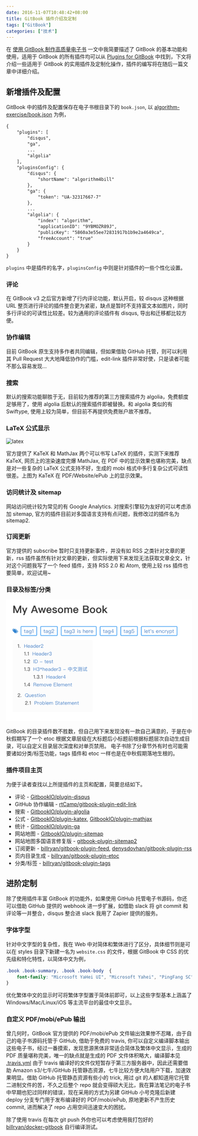 ```yaml
---
date: 2016-11-07T10:48:42+08:00
title: GitBook 插件介绍及定制
tags: ["GitBook"]
categories: ["技术"]
---
```


在 [使用 GitBook 制作高质量电子书](/posts/2016-10/2016-10-09_21-48-24/) 一文中我简要描述了 GitBook 的基本功能和使用，适用于 GitBook 的所有插件均可以从 [Plugins for GitBook](https://plugins.gitbook.com/) 中找到，下文将介绍一些适用于 GitBook 的实用插件及定制化操作，插件的编写将在随后一篇文章中详细介绍。

## 新增插件及配置

GitBook 中的插件及配置保存在电子书根目录下的 `book.json`, 以 [algorithm-exercise/book.json](https://github.com/billryan/algorithm-exercise/blob/master/book.json) 为例，

```
{
    "plugins": [
        "disqus",
        "ga",
        ...
        "algolia"
    ],
    "pluginsConfig": {
        "disqus": {
            "shortName": "algorithm4bill"
        },
        "ga": {
            "token": "UA-32317667-7"
        },
        ...
        "algolia": {
            "index": "algorithm",
            "applicationID": "9YBMOZR89J",
            "publicKey": "5860a3e55ee72831917b1b9e2a4649ca",
            "freeAccount": "true"
        }
    }
}
```

`plugins` 中是插件的名字，`pluginsConfig` 中则是针对插件的一些个性化设置。

### 评论

在 GitBook v3 之后官方新增了行内评论功能，默认开启，较 disqus 这种根据 URL 整页进行评论的插件整合更为紧密，缺点是暂时不支持富文本如图片，同时多行评论的可读性比较差。较为通用的评论插件有 disqus, 导出和迁移都比较方便。

### 协作编辑

目前 GitBook 原生支持多作者共同编辑，但如果借助 GitHub 托管，则可以利用其 Pull Request 大大地降低协作的门槛，edit-link 插件非常好使，只是读者可能不那么容易发现...

### 搜索

默认的搜索功能聊胜于无，目前较为推荐的第三方搜索插件为 algolia，免费额度足够用了，使用 algolia 后默认的搜索插件即被替换。和 algolia 类似的有 Swiftype, 使用上较为简单，但目前不再提供免费账户故不推荐。

### LaTeX 公式显示

![latex](/pitures/misc/gitbook-part2-latex.jpg)

官方提供了 KaTeX 和 MathJax 两个可以书写 LaTeX 的插件，实测下来推荐 KaTeX, 网页上的渲染速度完爆 MathJax, 在 PDF 中的显示效果也堪称完美，缺点是对一些复杂的 LaTeX 公式支持不好，生成的 mobi 格式中多行复杂公式可读性很差。上图为 KaTeX 在 PDF/Website/ePub 上的显示效果。

### 访问统计及 sitemap

网站访问统计较为常见的有 Google Analytics. 对搜索引擎较为友好的可以考虑添加 sitemap, 官方的插件目前对多国语言支持有点问题，我修改过的插件名为 sitemap2.

### 订阅更新

官方提供的 subscribe 暂时只支持更新事件，并没有如 RSS 之类针对文章的更新，rss 插件虽然有针对文章的更新，但实际使用下来发现无法获取文章全文，针对这个问题我写了一个 feed 插件，支持 RSS 2.0 和 Atom, 使用上较 rss 插件也要简单，欢迎试用~

### 目录及标签/分类

![etoc-tags](/pictures/misc/gitbook-part2-etoc-tags.png)

GitBook 的目录插件数不胜数，但自己用下来发现没有一款自己满意的，于是在中秋假期写了一个 etoc 根据文章层级在大标题后小标题前根据标题层次自动生成目录，可以自定义目录层次深度和对单页禁用。
电子书除了分章节外有时也可能需要诸如分类/标签功能，tags 插件和 etoc 一样也是在中秋假期落地生根的。

### 插件项目主页

为便于读者查找以上所提插件的主页和配置，简要总结如下。

- 评论 - [GitbookIO/plugin-disqus](https://github.com/GitbookIO/plugin-disqus)
- GitHub 协作编辑 - [rtCamp/gitbook-plugin-edit-link](https://github.com/rtCamp/gitbook-plugin-edit-link)
- 搜索 - [GitbookIO/plugin-algolia](https://github.com/GitbookIO/plugin-algolia)
- 公式 - [GitbookIO/plugin-katex](https://github.com/GitbookIO/plugin-katex), [GitbookIO/plugin-mathjax](https://github.com/GitbookIO/plugin-mathjax)
- 统计 - [GitbookIO/plugin-ga](https://github.com/GitbookIO/plugin-ga)
- 网站地图 - [GitbookIO/plugin-sitemap](https://github.com/GitbookIO/plugin-sitemap)
- 网站地图多国语言修复版 - [gitbook-plugin-sitemap2](https://www.npmjs.com/package/gitbook-plugin-sitemap2)
- 订阅更新 - [billryan/gitbook-plugin-feed](https://github.com/billryan/gitbook-plugin-feed), [denysdovhan/gitbook-plugin-rss](https://github.com/denysdovhan/gitbook-plugin-rss)
- 页内目录生成 - [billryan/gitbook-plugin-etoc](https://github.com/billryan/gitbook-plugin-etoc)
- 分类/标签 - [billryan/gitbook-plugin-tags](https://github.com/billryan/gitbook-plugin-tags)

## 进阶定制

除了使用插件丰富 GitBook 的功能外，如果使用 GitHub 托管电子书源码，你还可以借助 GitHub 提供的 webhook 进一步扩展，如借助 slack 将 git commit 和评论等一并整合，disqus 整合进 slack 我用了 Zapier 提供的服务。

### 字体字型

针对中文字型的复杂性，我在 Web 中对简体和繁体进行了区分，具体细节则是可以在 styles 目录下新建一名为 `website.css` 的文件，根据 GitBook 中 CSS 的优先级和特化特性，以简体中文为例，
```css
.book .book-summary, .book .book-body  {
    font-family: "Microsoft YaHei UI", "Microsoft Yahei", "PingFang SC", "Lantinghei SC", "Hiragino Sans GB", "WenQuanYi Micro Hei", "WenQuanYi Zen Hei", "Noto Sans CJK SC", "Microsoft JhengHei UI", "Microsoft JhengHei", "PingFang TC", "Lantinghei TC", "Noto Sans CJK TC", "Helvetica Neue", Helvetica, Arial, sans-serif;
}
```
优化繁体中文的显示时可将繁体字型置于简体前即可，以上这些字型基本上涵盖了 Windows/Mac/Linux/iOS 等主流平台的最佳中文显示。

### 自定义 PDF/mobi/ePub 输出

曾几何时，GitBook 官方提供的 PDF/mobi/ePub 文件输出效果惨不忍睹，由于自己的电子书源码托管于 GitHub, 借助于免费的 travis, 你可以自定义编译脚本输出这些电子书，经过一番摸索，发现思源黑体非常适合简体及繁体中文显示，生成的 PDF 质量堪称完美，唯一的缺点就是生成的 PDF 文件体积略大，编译脚本见 [.travis.yml](https://github.com/billryan/algorithm-exercise/blob/master/.travis.yml) 由于 travis 编译好的文件仅短暂存于第三方服务器中，因此还需要借助 Amazon s3/七牛/GitHub 托管静态资源，七牛比较方便大陆用户下载，加速效果明显。借助 GitHub 托管静态资源有些小的 trick, 用过 git 的人都知道用它托管二进制文件的苦，不久之后整个 repo 就会变得硕大无比，我在算法笔记的电子书中早期也犯过同样的错误，现在采用的方式为另建 GitHub 小号克隆后新建 deploy 分支专门用于发布编译好的 PDF/mobi/ePub, 原地更新不产生历史 commit, 进而解决了 repo 占用空间迅速变大的困扰。

除了使用 travis 在每次 git push 外你也可以考虑使用我打包好的 [billryan/docker-gitbook](https://github.com/billryan/docker-gitbook) 自行编译测试。